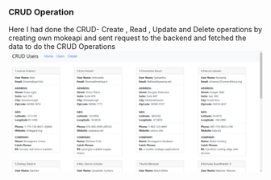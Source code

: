 ### CRUD Operation ###
Here I had done the CRUD- Create , Read , Update and Delete operations by creating own mokeapi and sent request to the backend and fetched the data to do the CRUD Operations
![alt text](2024-05-28.png)